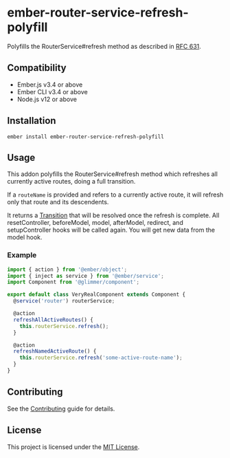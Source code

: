 ember-router-service-refresh-polyfill
==============================================================================

Polyfills the RouterService#refresh method as described in [RFC 631](https://emberjs.github.io/rfcs/0631-refresh-method-for-router-service.html).


Compatibility
------------------------------------------------------------------------------

* Ember.js v3.4 or above
* Ember CLI v3.4 or above
* Node.js v12 or above


Installation
------------------------------------------------------------------------------

```
ember install ember-router-service-refresh-polyfill
```


Usage
------------------------------------------------------------------------------

This addon polyfills the RouterService#refresh method which refreshes all currently active routes, doing a full transition.

If a `routeName` is provided and refers to a currently active route,
it will refresh only that route and its descendents.

It returns a [Transition](https://api.emberjs.com/ember/release/classes/Transition) that will be resolved once the refresh is complete.
All resetController, beforeModel, model, afterModel, redirect, and setupController
hooks will be called again. You will get new data from the model hook.

### Example

```js
import { action } from '@ember/object';
import { inject as service } from '@ember/service';
import Component from '@glimmer/component';

export default class VeryRealComponent extends Component {
  @service('router') routerService;

  @action
  refreshAllActiveRoutes() {
    this.routerService.refresh();
  }

  @action
  refreshNamedActiveRoute() {
    this.routerService.refresh('some-active-route-name');
  }
}
```

Contributing
------------------------------------------------------------------------------

See the [Contributing](CONTRIBUTING.md) guide for details.


License
------------------------------------------------------------------------------

This project is licensed under the [MIT License](LICENSE.md).
